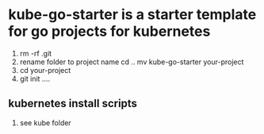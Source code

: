 # kube-go-starter is a starter template for go projects for kubernetes
1. rm -rf .git
1. rename folder to project name
    cd ..
    mv kube-go-starter your-project
1. cd your-project
1. git init ....

## kubernetes install scripts
1. see kube folder
